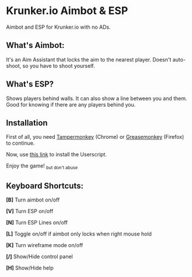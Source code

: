 # Krunker.io Aimbot & ESP

Aimbot and ESP for Krunker.io with no ADs.

## What's Aimbot:
It's an Aim Assistant that locks the aim to the nearest player. Doesn't auto-shoot, so you have to shoot yourself.

## What's ESP?
Shows players behind walls. It can also show a line between you and them. Good for knowing if there are any players behind you.

## Installation

First of all, you need [Tampermonkey](https://chromewebstore.google.com/detail/tampermonkey/dhdgffkkebhmkfjojejmpbldmpobfkfo) (Chrome) or [Greasemonkey](https://addons.mozilla.org/pt-BR/firefox/addon/greasemonkey/) (Firefox) to continue.

Now, use [this link](https://gist.github.com/pwform/e3b2062321be4a192bc513e71969d56c/raw/pwformkrunker.user.js) to install the Userscript.

Enjoy the game! <sub>but don't abuse</sub>

## Keyboard Shortcuts:

**[B]** Turn aimbot on/off

**[V]** Turn ESP on/off

**[N]** Turn ESP Lines on/off

**[L]** Toggle on/off if aimbot only locks when right mouse hold

**[K]** Turn wireframe mode on/off

**[/]** Show/Hide control panel

**[H]** Show/Hide help
